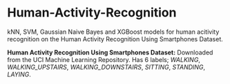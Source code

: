 # Human-Activity-Recognition
kNN, SVM, Gaussian Naive Bayes and XGBoost models for human acitivity recognition on the Human Activity Recognition Using Smartphones Dataset.

**Human Activity Recognition Using Smartphones Dataset:** Downloaded from the UCI Machine Learning Repository. Has 6 labels; _WALKING_, _WALKING_UPSTAIRS_, _WALKING_DOWNSTAIRS_, _SITTING_, _STANDING_, _LAYING_.
